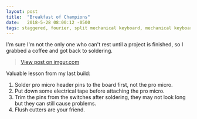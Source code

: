 ```yaml
---
layout: post
title:  "Breakfast of Champions"
date:   2018-5-28 08:00:12 -0500
tags: staggered, fourier, split mechanical keyboard, mechanical keyboard
---
```


I'm sure I'm not the only one who can't rest until a project is finished, so I grabbed a coffee and got back to soldering. 

<blockquote class="imgur-embed-pub" lang="en" data-id="a/E6zyymI"><a href="//imgur.com/a/E6zyymI">View post on imgur.com</a></blockquote><script async src="//s.imgur.com/min/embed.js" charset="utf-8"></script>

Valuable lesson from my last build:

<ol><li> Solder pro micro header pins to the board first, not the pro micro.
<li> Put down some electrical tape before attaching the pro micro.
<li> Trim the pins from the switches after soldering, they may not look long but they can still cause problems. 
<li>Flush cutters are your friend.</ol>